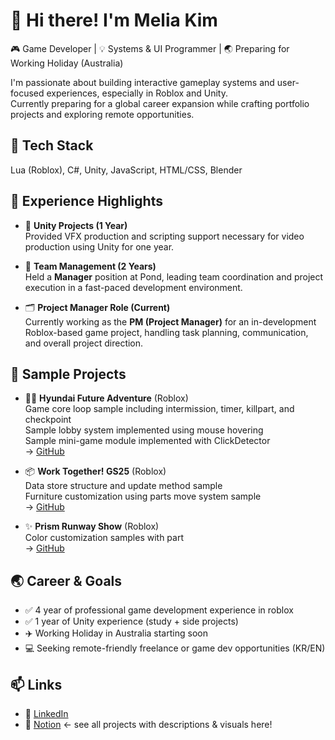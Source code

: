 # 👋 Hi there! I'm Melia Kim

🎮 Game Developer | 💡 Systems & UI Programmer | 🌏 Preparing for Working Holiday (Australia)

I'm passionate about building interactive gameplay systems and user-focused experiences, especially in Roblox and Unity.  
Currently preparing for a global career expansion while crafting portfolio projects and exploring remote opportunities.

## 🔧 Tech Stack
Lua (Roblox), C#, Unity, JavaScript, HTML/CSS, Blender

## 🚀 Experience Highlights
- 🧠 **Unity Projects (1 Year)**  
  Provided VFX production and scripting support necessary for video production using Unity for one year.
  
- 👥 **Team Management (2 Years)**  
  Held a **Manager** position at Pond, leading team coordination and project execution in a fast-paced development environment.

- 🗂️ **Project Manager Role (Current)**  
  Currently working as the **PM (Project Manager)** for an in-development Roblox-based game project, handling task planning, communication, and overall project direction.
  
## 📜 Sample Projects
- 🏃‍♂️ **Hyundai Future Adventure** (Roblox)  
  Game core loop sample including intermission, timer, killpart, and checkpoint  
  Sample lobby system implemented using mouse hovering  
  Sample mini-game module implemented with ClickDetector  
  → [GitHub](https://github.com/meliakim-dev/hfa-sample)  

- 📦 **Work Together! GS25** (Roblox)  
  Data store structure and update method sample   
  Furniture customization using parts move system sample  
  → [GitHub](https://github.com/meliakim-dev/gs25-sample)  

- ✨ **Prism Runway Show** (Roblox)  
  Color customization samples with part  
  → [GitHub](https://github.com/meliakim-dev/prs-sample)  

## 🌏 Career & Goals
- ✅ 4 year of professional game development experience in roblox
- ✅ 1 year of Unity experience (study + side projects)
- ✈️ Working Holiday in Australia starting soon
- 💻 Seeking remote-friendly freelance or game dev opportunities (KR/EN)

## 📫 Links
- 💼 [LinkedIn](https://www.linkedin.com/in/yourname)
- 📓 [Notion](https://yourportfolio.site) <- see all projects with descriptions & visuals here!
